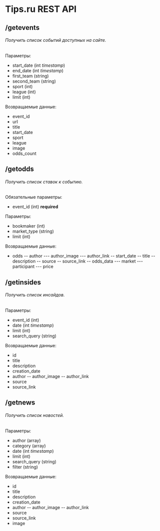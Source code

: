 # Tips.ru REST API
## /getevents
###### Получить список событий доступных на сайте.

Параметры:
- start_date (int _timestamp_)
- end_date (int _timestamp_)
- first_team (string)
- second_team (string)
- sport (int)
- league (int)
- limit (int)

Возвращаемые данные:
- event_id 
- url
- title
- start_date
- sport
- league
- image
- odds_count

## /getodds
###### Получить список ставок к событию.

Обязательные параметры:
- event_id (int) **required**

Параметры:
- bookmaker (int)
- market_type (string)
- limit (int)

Возвращаемые данные:
- odds 
-- author
--- author_image
--- author_link
-- start_date
-- title
-- description
-- source
-- source_link
-- odds_data
--- market
--- participant
--- price

## /getinsides
###### Получить список инсайдов.

Параметры:
- event_id (int)
- date (int _timestamp_)
- limit (int)
- search_query (string)

Возвращаемые данные:
- id
- title
- description
- creation_date
- author
-- author_image
-- author_link
- source
- source_link

## /getnews
###### Получить список новостей.

Параметры:
- author (array)
- category (array)
- date (int _timestamp_)
- limit (int)
- search_query (string)
- filter (string)

Возвращаемые данные:
- id
- title
- description
- creation_date
- author
-- author_image
-- author_link
- source
- source_link
- image

